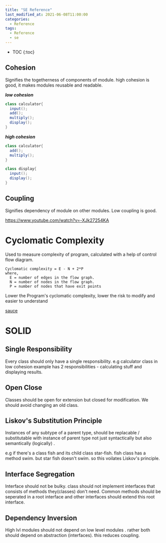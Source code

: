```yaml
---
title: "SE Reference"
last_modified_at: 2021-06-08T11:00:00
categories:
  - Reference
tags:
  - Reference
  - se
---
```


- TOC
{:toc}

## Cohesion
Signifies the togetherness of components of module. high cohesion is good, it makes modules reusable and readable.

_**low cohesion**_
```java
class calculator{
  input();
  add();
  multiply();
  display();
}
```


_**high cohesion**_
```java
class calculator{
  add();
  multiply();
}

class display{
  input();
  display();
}
```


## Coupling
Signifies dependency of module on other modules. Low coupling is good. 

https://www.youtube.com/watch?v=-XJk27254KA

# Cyclomatic Complexity
Used to measure complexity of program, calculated with a help of control flow diagram.

```
Cyclomatic complexity = E - N + 2*P 
where,
  E = number of edges in the flow graph.
  N = number of nodes in the flow graph.
  P = number of nodes that have exit points
```
Lower the Program's cyclomatic complexity, lower the risk to modify and easier to understand

[sauce](https://www.tutorialspoint.com/software_testing_dictionary/cyclomatic_complexity.htm)


# SOLID 

## Single Responsibility 
Every class should only have a single responsibility. e.g calculator class in low cohesion example has 2 responsibilities - calculating stuff and displaying results.

## Open Close 
Classes should be open for extension but closed for modification. We should avoid  changing an old class.

## Liskov's Substitution Principle
Instances of any subtype of a parent type, should be replacable / substitutable with instance of parent type not just syntactically but also semantically (logically) . 

e.g if there's a class fish and its child class star-fish.
fish class has a method swim. but star fish doesn't swim. so this voilates Liskov's principle.    

## Interface Segregation
Interface should not be bulky. class should not implement interfaces that consists of methods they(classes)  don't need.
Common methods should be seperated in a root interface and other interfaces should extend this root interface.

## Dependency Inversion 
High lvl modules should not depend on low level modules . rather both should depend on abstraction (interfaces). this reduces coupling.